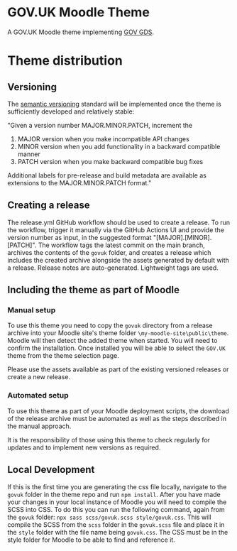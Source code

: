 # GOV.UK Moodle Theme

A GOV.UK Moodle theme implementing [GOV GDS](https://design-system.service.gov.uk/).

# Theme distribution

## Versioning

The [semantic versioning](https://semver.org/) standard will be implemented once the theme is sufficiently developed and relatively stable:

"Given a version number MAJOR.MINOR.PATCH, increment the

1. MAJOR version when you make incompatible API changes
2. MINOR version when you add functionality in a backward compatible manner
3. PATCH version when you make backward compatible bug fixes

Additional labels for pre-release and build metadata are available as extensions to the MAJOR.MINOR.PATCH format."

## Creating a release

The release.yml GitHub workflow should be used to create a release. To run the workflow, trigger it manually via the GitHub Actions UI and provide the version number as input, in the suggested format "[MAJOR].[MINOR].[PATCH]".
The workflow tags the latest commit on the main branch, archives the contents of the `govuk` folder, and creates a release which includes the created archive alongside the assets generated by default with a release. Release notes are auto-generated. Lightweight tags are used.

## Including the theme as part of Moodle

### Manual setup

To use this theme you need to copy the `govuk` directory from a release archive into your Moodle site's theme folder `\my-moodle-site\public\theme`. Moodle will then detect the added theme when started. You will need to confirm the installation. Once installed you will be able to select the `GOV.UK` theme from the theme selection page.

Please use the assets available as part of the existing versioned releases or create a new release.

### Automated setup

To use this theme as part of your Moodle deployment scripts, the download of the release archive must be automated as well as the steps described in the manual approach.

It is the responsibility of those using this theme to check regularly for updates and to implement new versions as required.

## Local Development

If this is the first time you are generating the css file locally, navigate to the `govuk` folder in the theme repo and run `npm install`. After you have made your changes in your local instance of Moodle you will need to compile the SCSS into CSS. To do this you can run the following command, again from the `govuk` folder: `npx sass scss/govuk.scss style/govuk.css`.  This will compile the SCSS from the `scss` folder in the `govuk.scss` file and place it in the `style` folder with the file name being `govuk.css`. The CSS must be in the style folder for Moodle to be able to find and reference it.
